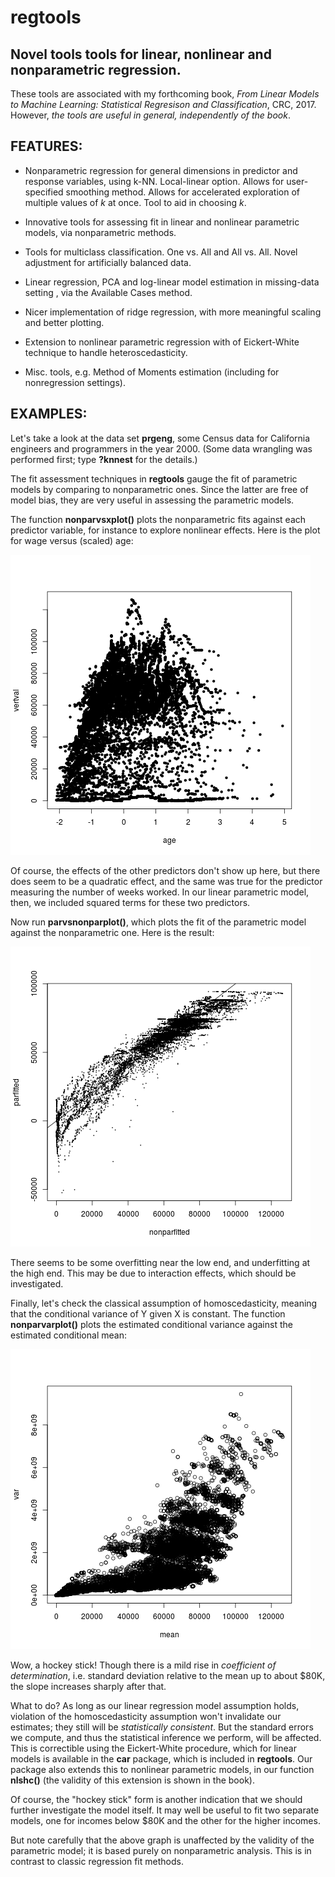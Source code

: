 # regtools

## Novel tools tools for linear, nonlinear and nonparametric regression.

These tools are associated with my forthcoming book, <i>From Linear
Models to Machine Learning: Statistical Regresison and Classification</i>,
CRC, 2017.  However, <i>the tools are useful in general, independently
of the book</i>.

## FEATURES:

* Nonparametric regression for general dimensions in predictor and
response variables, using k-NN.  Local-linear option.  Allows for
user-specified smoothing method.  Allows for accelerated exploration of
multiple values of <i>k</i> at once.  Tool to aid in choosing <i>k</i>.

* Innovative tools for assessing fit in linear and nonlinear parametric
models, via nonparametric methods.

* Tools for multiclass classification.  One vs. All and All vs. All.
Novel adjustment for artificially balanced data.

* Linear regression, PCA and log-linear model estimation in missing-data
setting , via the Available Cases method.

* Nicer implementation of ridge regression, with more meaningful scaling
and better plotting.

* Extension to nonlinear parametric regression with of Eickert-White
technique to handle heteroscedasticity.

* Misc. tools, e.g. Method of Moments estimation (including for
nonregression settings).

## EXAMPLES:

Let's take a look at the data set <b>prgeng</b>, some Census data for
California engineers and programmers in the year 2000.  (Some data
wrangling was performed first; type <b>?knnest</b> for the details.)

The fit assessment techniques in <b>regtools</b> gauge the fit of
parametric models by comparing to nonparametric ones.  Since the latter
are free of model bias, they are very useful in assessing the parametric
models.

The function <b>nonparvsxplot()</b> plots the nonparametric fits against
each predictor variable, for instance to explore nonlinear effects.
Here is the plot for wage versus (scaled) age:

<img src = "wagevsage.png">

Of course, the effects of the other predictors don't show up here, but
there does seem to be a quadratic effect, and the same was true for the
predictor measuring the number of weeks worked.  In our linear
parametric model, then, we included squared terms for these two
predictors.

Now run <b>parvsnonparplot()</b>, which plots the fit of the
parametric model against the nonparametric one.  Here is the result:

<img src = "parvsnonpar.png">

There seems to be some overfitting near the low end, and underfitting at
the high end.  This may be due to interaction effects, which should be
investigated.

Finally, let's check the classical assumption of homoscedasticity,
meaning that the conditional variance of Y given X is constant.  The
function <b>nonparvarplot()</b> plots the estimated conditional variance
against the estimated conditional mean:

<img src = "varvsmean.png">

Wow, a hockey stick!  Though there is a mild rise in <i>coefficient of
determination</i>, i.e.  standard deviation relative to the mean up to
about $80K, the slope increases sharply after that.

What to do?  As long as our linear regression model assumption holds,
violation of the homoscedasticity assumption won't invalidate our
estimates; they still will be <i>statistically consistent</i>.  But the
standard errors we compute, and thus the statistical inference we
perform, will be affected.  This is correctible using the  Eickert-White
procedure, which for linear models is available in the <b>car</b>
package, which is included in <b>regtools</b>.  Our package also extends
this to nonlinear parametric models, in our function <b>nlshc()</b> (the
validity of this extension is shown in the book).

Of course, the "hockey stick" form is another indication that we should
further investigate the model itself.  It may well be useful to fit two
separate models, one for incomes below $80K and the other for the higher
incomes.

But note carefully that the above graph is unaffected by the validity of
the parametric model; it is based purely on nonparametric analysis.
This is in contrast to classic regression fit methods.

